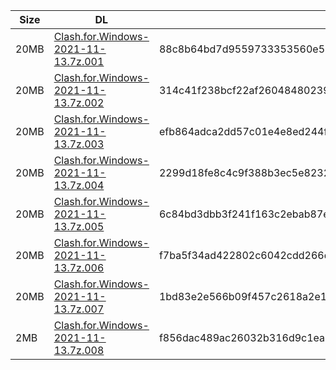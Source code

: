 |    Size   |     DL  | sha512sum |
|  ---  |  ---  |  ---  |
| 20MB | [Clash.for.Windows-2021-11-13.7z.001](https://cdn.jsdelivr.net/gh/appleians/cfw_m1@main/Clash.for.Windows-2021-11-13.7z.001) | 88c8b64bd7d9559733353560e572fc48d45b97c28903b9866126d038bd2bdb0635d8da5f3eebeafca38f94b1f3c21e25f357518b52fd4125ccf7e6dab380a595 |
| 20MB | [Clash.for.Windows-2021-11-13.7z.002](https://cdn.jsdelivr.net/gh/appleians/cfw_m1@main/Clash.for.Windows-2021-11-13.7z.002) | 314c41f238bcf22af2604848023935ccc759d3d63d946319e20292225b8176fe1f7611cc9a5891c230973107ae72e0dc3b13dbed049e5ff4c87be368ae127441 |
| 20MB | [Clash.for.Windows-2021-11-13.7z.003](https://cdn.jsdelivr.net/gh/appleians/cfw_m1@main/Clash.for.Windows-2021-11-13.7z.003) | efb864adca2dd57c01e4e8ed244f16b181364b2c7222de058b520aaafb62f0579c478e0b958de099fa1ea772cc28092cded6bb24d9273dde36600f53d6fdf2c9 |
| 20MB | [Clash.for.Windows-2021-11-13.7z.004](https://cdn.jsdelivr.net/gh/appleians/cfw_m1@main/Clash.for.Windows-2021-11-13.7z.004) | 2299d18fe8c4c9f388b3ec5e8232b858f2ec6bfb7aca8dc9655f25e33bcb9c781fcaa995c99cab778ab6c8cd44632dae3af657ab0c7cbdcfb30266ff21c2a057 |
| 20MB | [Clash.for.Windows-2021-11-13.7z.005](https://cdn.jsdelivr.net/gh/appleians/cfw_m1@main/Clash.for.Windows-2021-11-13.7z.005) | 6c84bd3dbb3f241f163c2ebab87eb32ceca3a21b6f54075eec6da3ca65c936a8cc0ba4d5264a4d0d9056aa0a0ce6f4b6c7942e051111469210d96b9e94d5c600 |
| 20MB | [Clash.for.Windows-2021-11-13.7z.006](https://cdn.jsdelivr.net/gh/appleians/cfw_m1@main/Clash.for.Windows-2021-11-13.7z.006) | f7ba5f34ad422802c6042cdd266d9b4882dfd77d203999c47066197f654ce0f84fdf24c7ae9e6fa332890475c0b435952b65733cc636c854e8f813d0d1131b37 |
| 20MB | [Clash.for.Windows-2021-11-13.7z.007](https://cdn.jsdelivr.net/gh/appleians/cfw_m1@main/Clash.for.Windows-2021-11-13.7z.007) | 1bd83e2e566b09f457c2618a2e1218fd37e5c66bb3fce243d4c0f10b97e0eb735b3cb1ea8edbc1dd8f2cdc57993fee48ded3d26ea022b3524eeb360ff874fad5 |
| 2MB | [Clash.for.Windows-2021-11-13.7z.008](https://cdn.jsdelivr.net/gh/appleians/cfw_m1@main/Clash.for.Windows-2021-11-13.7z.008) | f856dac489ac26032b316d9c1eab60c0be668ccaab92aaf23f1c4ee06360d8b425e7e9cf09d6916e71bbe4bd5b110b5a680fd1ab59dbac26658f4190a885c290 |
